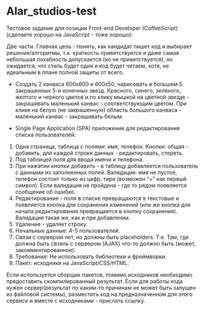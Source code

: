 # Alar_studios-test
Тестовое задание для позиции Front-end Developer (CoffeeScript) (сделаете хорошо на JavaScript - тоже хорошо):

Две части. Главная цель - понять, как кандидат пишет код и выбирает решения/алгоритмы, т.е. краткость приветствуется и даже самая небольшая похабность допускается (но не приветствуется), но ожидается, что стиль будет один и код будет читаем, хотя, не идеальным в плане полной защиты от всего.
 
* Создать 2 канваса 600x600 и 600x50, нарисовать в большем 5 закрашенных 5-и конечных звезд. Красного, синего, зеленого, желтого и черного цветов и по клику мышкой на цветной звезде - закрашивать маленький канвас - соответствующим цветом. При клике на белую (не закрашенную) область большого канваса - маленький канвас - закрашивать белым.

* Single Page Application (SPA) приложение для редактирования списка пользователей:
1. Одна страница, таблица с полями: имя, телефон. Кнопки: общая - добавить, для каждой строки данных - редактировать, стереть.
2. Под таблицей поля для ввода имени и телефона.
3. При нажатии кнопки добавить - в таблицу добавляется пользователь с данными из заполненных полей. Валидация: имя не пустое, телефон состоит только из цифр, тире (возможен “+” как первый символ). Если валидация не пройдена - где то рядом появляется сообщение об ошибке.
4. Редактирование - поля в списке превращаются в текстовые и появляется кнопка для сохранения изменений (или же кнопка для начала редактирования превращается в кнопку сохранения). Валидация такая же, как и при добавлении.
5. Удаление - удаляет строку.
6. Начальные данные: 4-5 пользователей.
7. Связи с сервером нет, но должны быть placeholders. Т.е. Там, где должна быть свзяль с сервером (AJAX) что-то должно быть (может, закомментированное).
8. Требования: Не использовать библиотеки и фреймворки.
9. Пакет: исходники на JavaScript/CSS/HTML.


Если используется сборщик пакетов, помимо исходников необходимо предоставить скомпилированный результат. Если для работы кода нужен сервер(результат по каким-то причинам не может быть запущен из файловой системы), разместить код на предназначенном для этого сервисе и вместе с исходниками - прислать ссылку.
